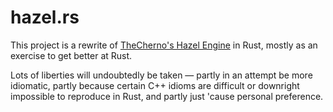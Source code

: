 # hazel.rs

This project is a rewrite of [TheCherno's Hazel Engine](https://github.com/TheCherno/Hazel) in Rust, mostly as an exercise to get better at Rust.

Lots of liberties will undoubtedly be taken — partly in an attempt be more idiomatic, partly because certain C++ idioms are difficult or downright impossible to reproduce in Rust, and partly just 'cause personal preference.
